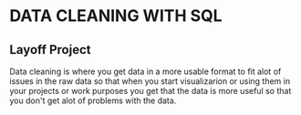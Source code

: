 # DATA CLEANING WITH SQL
## Layoff Project
Data cleaning is where you get data in a more usable format to fit alot of issues in the raw data so that when you start visualizarion or using them in your projects or work purposes you get that the data is more useful so that you don't get alot of problems with the data.

